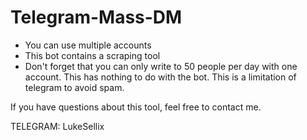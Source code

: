 # Telegram-Mass-DM

- You can use multiple accounts 
- This bot contains a scraping tool
- Don't forget that you can only write to 50 people per day with one account. This has nothing to do with the bot. This is a limitation of telegram to avoid spam.

If you have questions about this tool, feel free to contact me.

TELEGRAM: LukeSellix
